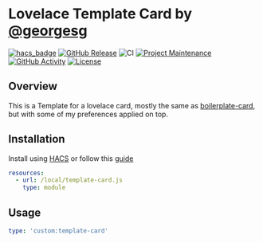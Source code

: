 # Lovelace Template Card by [@georgesg](https://www.github.com/georgesg)

[![hacs_badge][hacs-shield]][hacs]
[![GitHub Release][releases-shield]][releases]
![CI](https://github.com/GeorgeSG/lovelace-template-card/workflows/CI/badge.svg)
[![Project Maintenance][maintenance-shield]][maintenance]
[![GitHub Activity][commits-shield]][commits]
[![License][license-shield]][license]

## Overview

This is a Template for a lovelace card, mostly the same as [boilerplate-card](https://github.com/custom-cards/boilerplate-card), but with some of my preferences applied on top.

## Installation

Install using [HACS](https://hacs.xyz) or follow this [guide](https://github.com/thomasloven/hass-config/wiki/Lovelace-Plugins)

```yaml
resources:
  - url: /local/template-card.js
    type: module
```

## Usage

```yaml
type: 'custom:template-card'
```

[commits-shield]: https://img.shields.io/github/commit-activity/y/GeorgeSG/lovelace-template-card?style=flat-square
[commits]: https://github.com/GeorgeSG/lovelace-template-card/commits/master
[license-shield]: https://img.shields.io/github/license/GeorgeSG/lovelace-template-card?style=flat-square
[license]: https://github.com/GeorgeSG/lovelace-template-card/blob/master/LICENSE
[maintenance-shield]: https://img.shields.io/maintenance/yes/2020.svg?style=flat-square
[maintenance]: https://github.com/GeorgeSG/lovelace-template-card
[releases-shield]: https://img.shields.io/github/release/GeorgeSG/lovelace-template-card.svg?style=flat-square
[releases]: https://github.com/GeorgeSG/lovelace-template-card/releases
[hacs-shield]: https://img.shields.io/badge/HACS-Custom-orange.svg?style=flat-square
[hacs]: https://github.com/custom-components/hacs
